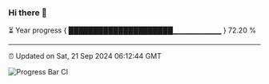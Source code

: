 ### Hi there 👋

⏳ Year progress { █████████████████████▁▁▁▁▁▁▁▁▁ } 72.20 %

---

⏰ Updated on Sat, 21 Sep 2024 06:12:44 GMT

![Progress Bar CI](https://github.com/Shyam-Makwana/GitHub-Actions-Demo/workflows/Progress%20Bar%20CI/badge.svg)
